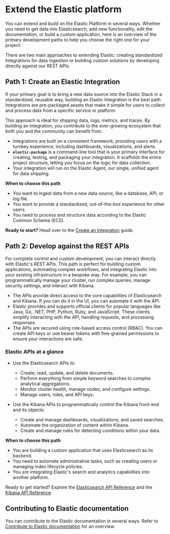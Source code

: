 # Extend the Elastic platform 

You can extend and build on the Elastic Platform in several ways. Whether you need to get data into Elasticsearch, add new functionality, edit the documentation, or build a custom application, here is an overview of the primary development paths to help you choose the right one for your project.

There are two main approaches to extending Elastic: creating standardized Integrations for data ingestion or building custom solutions by developing directly against our REST APIs.

## Path 1: Create an Elastic Integration

If your primary goal is to bring a new data source into the Elastic Stack in a standardized, reusable way, building an Elastic Integration is the best path. Integrations are pre-packaged assets that make it simple for users to collect and process data from a specific service or platform.

This approach is ideal for shipping data, logs, metrics, and traces. By building an integration, you contribute to the ever-growing ecosystem that both you and the community can benefit from.

* Integrations are built on a consistent framework, providing users with a turnkey experience, including dashboards, visualizations, and alerts.  
* **`elastic-package`** is a command-line tool that is your primary interface for creating, testing, and packaging your integration. It scaffolds the entire project structure, letting you focus on the logic for data collection.  
* Your integration will run on the Elastic Agent, our single, unified agent for data shipping.

**When to choose this path**

* You want to ingest data from a new data source, like a database, API, or log file.  
* You want to provide a standardized, out-of-the-box experience for other users.  
* You need to process and structure data according to the Elastic Common Schema (ECS).

**Ready to start?** Head over to the [Create an Integration](integrations://extend/index.md) guide.

## Path 2: Develop against the REST APIs

For complete control and custom development, you can interact directly with Elastic's REST APIs. This path is perfect for building custom applications, automating complex workflows, and integrating Elastic into your existing infrastructure in a bespoke way. For example, you can programmatically manage your cluster, run complex queries, manage security settings, and interact with Kibana.

* The APIs provide direct access to the core capabilities of Elasticsearch and Kibana. If you can do it in the UI, you can automate it with the API.  
* Elastic provides and supports official clients for popular languages like Java, Go, .NET, PHP, Python, Ruby, and JavaScript. These clients simplify interacting with the API, handling requests, and processing responses.  
* The APIs are secured using role-based access control (RBAC). You can create API keys or use bearer tokens with fine-grained permissions to ensure your interactions are safe.

### Elastic APIs at a glance

* Use the Elasticsearch APIs to:

  * Create, read, update, and delete documents.  
  * Perform everything from simple keyword searches to complex analytical aggregations.  
  * Monitor cluster health, manage nodes, and configure settings.  
  * Manage users, roles, and API keys.  

* Use the Kibana APIs to programmatically control the Kibana front-end and its objects:

  * Create and manage dashboards, visualizations, and saved searches.  
  * Automate the organization of content within Kibana.  
  * Create and manage rules for detecting conditions within your data.

**When to choose this path**

* You are building a custom application that uses Elasticsearch as its backend.  
* You need to automate administrative tasks, such as creating users or managing index lifecycle policies.  
* You are integrating Elastic's search and analytics capabilities into another platform.

Ready to get started? Explore the [Elasticsearch API Reference](elasticsearch://reference/elasticsearch/rest-apis/index.md) and the [Kibana API Reference](https://www.elastic.co/docs/api/doc/kibana/).

## Contributing to Elastic documentation

You can contribute to the Elastic documentation in several ways. Refer to [Contribute to Elastic documentation](./contribute/index.md) for an overview.
